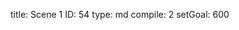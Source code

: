 title:          Scene 1
ID:             54
type:           md
compile:        2
setGoal:        600


